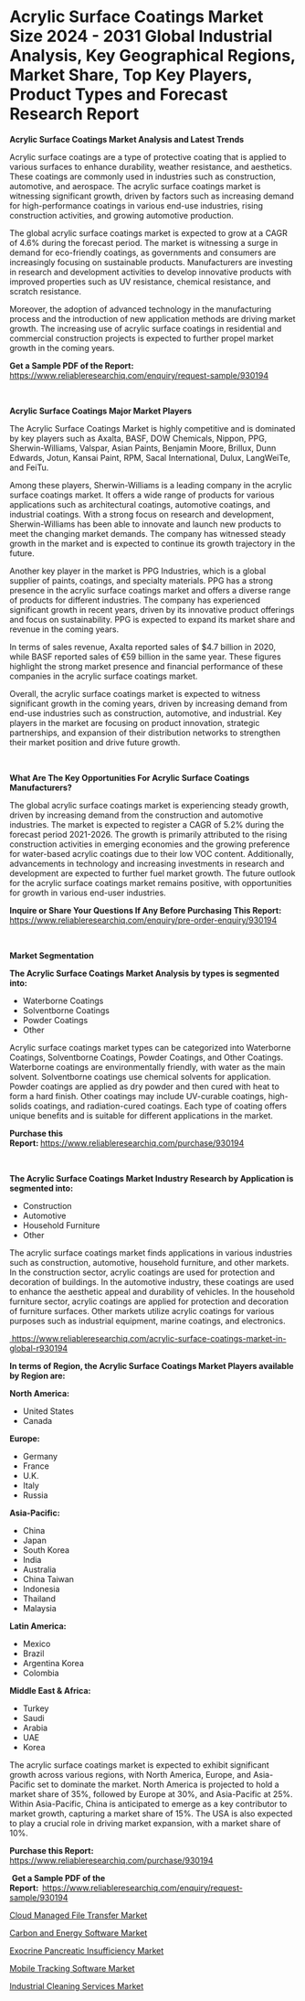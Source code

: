 <p><h1>Acrylic Surface Coatings Market Size 2024 - 2031 Global Industrial Analysis, Key Geographical Regions, Market Share, Top Key Players, Product Types and Forecast Research Report</h1></p><p><strong>Acrylic Surface Coatings Market Analysis and Latest Trends</strong></p>
<p><p>Acrylic surface coatings are a type of protective coating that is applied to various surfaces to enhance durability, weather resistance, and aesthetics. These coatings are commonly used in industries such as construction, automotive, and aerospace. The acrylic surface coatings market is witnessing significant growth, driven by factors such as increasing demand for high-performance coatings in various end-use industries, rising construction activities, and growing automotive production.</p><p>The global acrylic surface coatings market is expected to grow at a CAGR of 4.6% during the forecast period. The market is witnessing a surge in demand for eco-friendly coatings, as governments and consumers are increasingly focusing on sustainable products. Manufacturers are investing in research and development activities to develop innovative products with improved properties such as UV resistance, chemical resistance, and scratch resistance.</p><p>Moreover, the adoption of advanced technology in the manufacturing process and the introduction of new application methods are driving market growth. The increasing use of acrylic surface coatings in residential and commercial construction projects is expected to further propel market growth in the coming years.</p></p>
<p><strong>Get a Sample PDF of the Report:&nbsp;</strong> <a href="https://www.reliableresearchiq.com/enquiry/request-sample/930194">https://www.reliableresearchiq.com/enquiry/request-sample/930194</a></p>
<p>&nbsp;</p>
<p><strong>Acrylic Surface Coatings Major Market Players</strong></p>
<p><p>The Acrylic Surface Coatings Market is highly competitive and is dominated by key players such as Axalta, BASF, DOW Chemicals, Nippon, PPG, Sherwin-Williams, Valspar, Asian Paints, Benjamin Moore, Brillux, Dunn Edwards, Jotun, Kansai Paint, RPM, Sacal International, Dulux, LangWeiTe, and FeiTu.</p><p>Among these players, Sherwin-Williams is a leading company in the acrylic surface coatings market. It offers a wide range of products for various applications such as architectural coatings, automotive coatings, and industrial coatings. With a strong focus on research and development, Sherwin-Williams has been able to innovate and launch new products to meet the changing market demands. The company has witnessed steady growth in the market and is expected to continue its growth trajectory in the future.</p><p>Another key player in the market is PPG Industries, which is a global supplier of paints, coatings, and specialty materials. PPG has a strong presence in the acrylic surface coatings market and offers a diverse range of products for different industries. The company has experienced significant growth in recent years, driven by its innovative product offerings and focus on sustainability. PPG is expected to expand its market share and revenue in the coming years.</p><p>In terms of sales revenue, Axalta reported sales of $4.7 billion in 2020, while BASF reported sales of €59 billion in the same year. These figures highlight the strong market presence and financial performance of these companies in the acrylic surface coatings market.</p><p>Overall, the acrylic surface coatings market is expected to witness significant growth in the coming years, driven by increasing demand from end-use industries such as construction, automotive, and industrial. Key players in the market are focusing on product innovation, strategic partnerships, and expansion of their distribution networks to strengthen their market position and drive future growth.</p></p>
<p>&nbsp;</p>
<p><strong>What Are The Key Opportunities For Acrylic Surface Coatings Manufacturers?</strong></p>
<p><p>The global acrylic surface coatings market is experiencing steady growth, driven by increasing demand from the construction and automotive industries. The market is expected to register a CAGR of 5.2% during the forecast period 2021-2026. The growth is primarily attributed to the rising construction activities in emerging economies and the growing preference for water-based acrylic coatings due to their low VOC content. Additionally, advancements in technology and increasing investments in research and development are expected to further fuel market growth. The future outlook for the acrylic surface coatings market remains positive, with opportunities for growth in various end-user industries.</p></p>
<p><strong>Inquire or Share Your Questions If Any Before Purchasing This Report:</strong> <a href="https://www.reliableresearchiq.com/enquiry/pre-order-enquiry/930194">https://www.reliableresearchiq.com/enquiry/pre-order-enquiry/930194</a></p>
<p>&nbsp;</p>
<p><strong>Market Segmentation</strong></p>
<p><strong>The Acrylic Surface Coatings Market Analysis by types is segmented into:</strong></p>
<p><ul><li>Waterborne Coatings</li><li>Solventborne Coatings</li><li>Powder Coatings</li><li>Other</li></ul></p>
<p><p>Acrylic surface coatings market types can be categorized into Waterborne Coatings, Solventborne Coatings, Powder Coatings, and Other Coatings. Waterborne coatings are environmentally friendly, with water as the main solvent. Solventborne coatings use chemical solvents for application. Powder coatings are applied as dry powder and then cured with heat to form a hard finish. Other coatings may include UV-curable coatings, high-solids coatings, and radiation-cured coatings. Each type of coating offers unique benefits and is suitable for different applications in the market.</p></p>
<p><strong>Purchase this Report:&nbsp;</strong><a href="https://www.reliableresearchiq.com/purchase/930194">https://www.reliableresearchiq.com/purchase/930194</a></p>
<p>&nbsp;</p>
<p><strong>The Acrylic Surface Coatings Market Industry Research by Application is segmented into:</strong></p>
<p><ul><li>Construction</li><li>Automotive</li><li>Household Furniture</li><li>Other</li></ul></p>
<p><p>The acrylic surface coatings market finds applications in various industries such as construction, automotive, household furniture, and other markets. In the construction sector, acrylic coatings are used for protection and decoration of buildings. In the automotive industry, these coatings are used to enhance the aesthetic appeal and durability of vehicles. In the household furniture sector, acrylic coatings are applied for protection and decoration of furniture surfaces. Other markets utilize acrylic coatings for various purposes such as industrial equipment, marine coatings, and electronics.</p></p>
<p><a href="https://www.reliableresearchiq.com/acrylic-surface-coatings-market-in-global-r930194">&nbsp;https://www.reliableresearchiq.com/acrylic-surface-coatings-market-in-global-r930194</a></p>
<p><strong>In terms of Region, the Acrylic Surface Coatings Market Players available by Region are:</strong></p>
<p>
    <p> <strong> North America: </strong>
        <ul>
            <li>United States</li>
            <li>Canada</li>
        </ul>
        </p> 
    <p> <strong> Europe: </strong>
        <ul>
            <li>Germany</li>
            <li>France</li>
            <li>U.K.</li>
            <li>Italy</li>
            <li>Russia</li>
        </ul>
        </p> 
    <p> <strong> Asia-Pacific: </strong>
        <ul>
            <li>China</li>
            <li>Japan</li>
            <li>South Korea</li>
            <li>India</li>
            <li>Australia</li>
            <li>China Taiwan</li>
            <li>Indonesia</li>
            <li>Thailand</li>
            <li>Malaysia</li>
        </ul>
        </p> 
    <p> <strong> Latin America: </strong>
        <ul>
            <li>Mexico</li>
            <li>Brazil</li>
            <li>Argentina Korea</li>
            <li>Colombia</li>
        </ul>
        </p> 
    <p> <strong> Middle East & Africa: </strong>
        <ul>
            <li>Turkey</li>
            <li>Saudi</li>
            <li>Arabia</li>
            <li>UAE</li>
            <li>Korea</li>
        </ul>
    </p>
    </p>
<p><p>The acrylic surface coatings market is expected to exhibit significant growth across various regions, with North America, Europe, and Asia-Pacific set to dominate the market. North America is projected to hold a market share of 35%, followed by Europe at 30%, and Asia-Pacific at 25%. Within Asia-Pacific, China is anticipated to emerge as a key contributor to market growth, capturing a market share of 15%. The USA is also expected to play a crucial role in driving market expansion, with a market share of 10%.</p></p>
<p><strong>Purchase this Report: </strong><a href="https://www.reliableresearchiq.com/purchase/930194">https://www.reliableresearchiq.com/purchase/930194</a></p>
<p>&nbsp;<strong>Get a Sample PDF of the Report:&nbsp;&nbsp;</strong><a href="https://www.reliableresearchiq.com/enquiry/request-sample/930194">https://www.reliableresearchiq.com/enquiry/request-sample/930194</a></p>
<p><strong></strong></p>
<p><p><a href="https://medium.com/@earlecmcneil/cloud-managed-file-transfer-market-size-growth-and-industry-analysis-by-market-segmentation-and-72ff9cf9d1ed">Cloud Managed File Transfer Market</a></p><p><a href="https://medium.com/@haangelat16/global-carbon-and-energy-software-market-focus-on-product-type-on-premise-cloud-based-end-user-c0966ec1eac8">Carbon and Energy Software Market</a></p><p><a href="https://medium.com/@chloeconn57/booming-exocrine-pancreatic-insufficiency-market-sector-market-analysis-and-growth-projections-eef78821bc08">Exocrine Pancreatic Insufficiency Market</a></p><p><a href="https://medium.com/@caseywiza1946/global-mobile-tracking-software-market-size-is-expected-to-reach-at-a-cagr-of-9-4-282b858e0ff2">Mobile Tracking Software Market</a></p><p><a href="https://medium.com/@loganunn65756/global-industrial-cleaning-services-industry-research-report-competitive-landscape-market-size-7ef3ec2bdbbd">Industrial Cleaning Services Market</a></p></p>